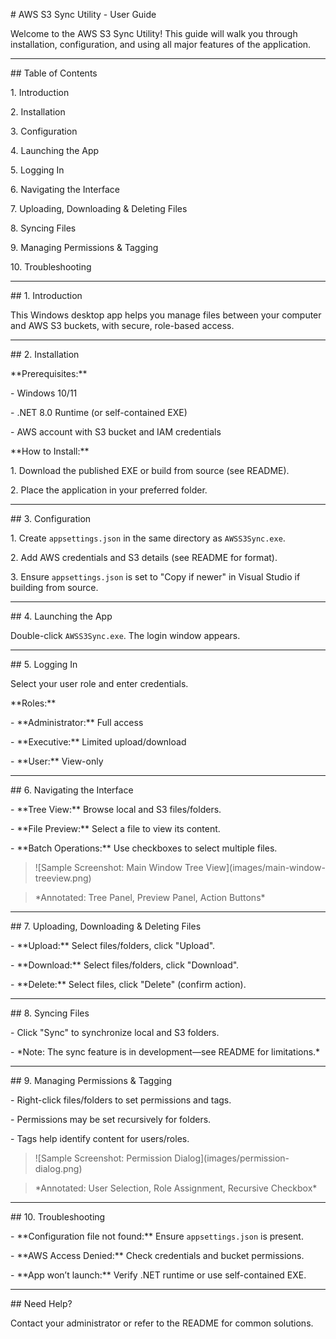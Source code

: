 \# AWS S3 Sync Utility - User Guide



Welcome to the AWS S3 Sync Utility! This guide will walk you through installation, configuration, and using all major features of the application.



---



\## Table of Contents



1\. Introduction

2\. Installation

3\. Configuration

4\. Launching the App

5\. Logging In

6\. Navigating the Interface

7\. Uploading, Downloading \& Deleting Files

8\. Syncing Files

9\. Managing Permissions \& Tagging

10\. Troubleshooting



---



\## 1. Introduction



This Windows desktop app helps you manage files between your computer and AWS S3 buckets, with secure, role-based access.



---



\## 2. Installation



\*\*Prerequisites:\*\*

\- Windows 10/11

\- .NET 8.0 Runtime (or self-contained EXE)

\- AWS account with S3 bucket and IAM credentials



\*\*How to Install:\*\*

1\. Download the published EXE or build from source (see README).

2\. Place the application in your preferred folder.



---



\## 3. Configuration



1\. Create `appsettings.json` in the same directory as `AWSS3Sync.exe`.

2\. Add AWS credentials and S3 details (see README for format).

3\. Ensure `appsettings.json` is set to "Copy if newer" in Visual Studio if building from source.



---



\## 4. Launching the App



Double-click `AWSS3Sync.exe`. The login window appears.



---



\## 5. Logging In



Select your user role and enter credentials.



\*\*Roles:\*\*

\- \*\*Administrator:\*\* Full access

\- \*\*Executive:\*\* Limited upload/download

\- \*\*User:\*\* View-only



---



\## 6. Navigating the Interface



\- \*\*Tree View:\*\* Browse local and S3 files/folders.

\- \*\*File Preview:\*\* Select a file to view its content.

\- \*\*Batch Operations:\*\* Use checkboxes to select multiple files.



> !\[Sample Screenshot: Main Window Tree View](images/main-window-treeview.png)

> \*Annotated: Tree Panel, Preview Panel, Action Buttons\*



---



\## 7. Uploading, Downloading \& Deleting Files



\- \*\*Upload:\*\* Select files/folders, click "Upload".

\- \*\*Download:\*\* Select files/folders, click "Download".

\- \*\*Delete:\*\* Select files, click "Delete" (confirm action).



---



\## 8. Syncing Files



\- Click "Sync" to synchronize local and S3 folders.

\- \*Note: The sync feature is in development—see README for limitations.\*



---



\## 9. Managing Permissions \& Tagging



\- Right-click files/folders to set permissions and tags.

\- Permissions may be set recursively for folders.

\- Tags help identify content for users/roles.



> !\[Sample Screenshot: Permission Dialog](images/permission-dialog.png)

> \*Annotated: User Selection, Role Assignment, Recursive Checkbox\*



---



\## 10. Troubleshooting



\- \*\*Configuration file not found:\*\* Ensure `appsettings.json` is present.

\- \*\*AWS Access Denied:\*\* Check credentials and bucket permissions.

\- \*\*App won’t launch:\*\* Verify .NET runtime or use self-contained EXE.



---



\## Need Help?



Contact your administrator or refer to the README for common solutions.

